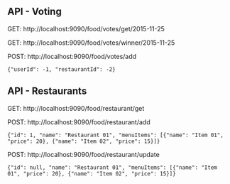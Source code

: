 
## API - Voting

GET: http://localhost:9090/food/votes/get/2015-11-25

GET: http://localhost:9090/food/votes/winner/2015-11-25

POST: http://localhost:9090/food/votes/add

    {"userId": -1, "restaurantId": -2}



## API - Restaurants

GET: http://localhost:9090/food/restaurant/get

POST: http://localhost:9090/food/restaurant/add

    {"id": 1, "name": "Restaurant 01", "menuItems": [{"name": "Item 01", "price": 20}, {"name": "Item 02", "price": 15}]}

POST: http://localhost:9090/food/restaurant/update

    {"id": null, "name": "Restaurant 01", "menuItems": [{"name": "Item 01", "price": 20}, {"name": "Item 02", "price": 15}]}


